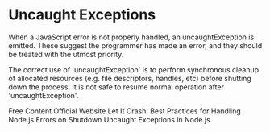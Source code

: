 # Uncaught Exceptions

When a JavaScript error is not properly handled, an uncaughtException is emitted. These suggest the programmer has made an error, and they should be treated with the utmost priority.

The correct use of 'uncaughtException' is to perform synchronous cleanup of allocated resources (e.g. file descriptors, handles, etc) before shutting down the process. It is not safe to resume normal operation after 'uncaughtException'.

<ResourceGroupTitle>Free Content</ResourceGroupTitle>
<BadgeLink colorScheme='blue' badgeText='Official Website' href='https://nodejs.org/api/process.html#event-uncaughtexception'>Official Website</BadgeLink>
<BadgeLink colorScheme='yellow' badgeText='Read' href='https://blog.heroku.com/best-practices-nodejs-errors'>Let It Crash: Best Practices for Handling Node.js Errors on Shutdown</BadgeLink>
<BadgeLink colorScheme='yellow' badgeText='Read' href='https://shapeshed.com/uncaught-exceptions-in-node/'>Uncaught Exceptions in Node.js</BadgeLink>
